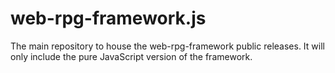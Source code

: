 # web-rpg-framework.js
The main repository to house the web-rpg-framework public releases. It will only include the pure JavaScript version of the framework.
